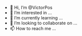 - 👋 Hi, I’m @VictorPos
- 👀 I’m interested in ...
- 🌱 I’m currently learning ...
- 💞️ I’m looking to collaborate on ...
- 📫 How to reach me ...

<!---
VictorPos/VictorPos is a ✨ special ✨ repository because its `README.md` (this file) appears on your GitHub profile.
You can click the Preview link to take a look at your changes.
--->
